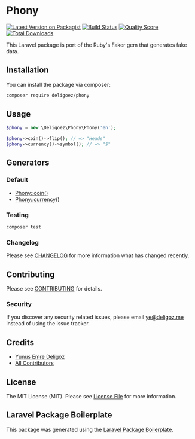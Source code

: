 # Phony

[![Latest Version on Packagist](https://img.shields.io/packagist/v/deligoez/phony.svg?style=flat-square)](https://packagist.org/packages/deligoez/phony)
[![Build Status](https://img.shields.io/travis/deligoez/phony/master.svg?style=flat-square)](https://travis-ci.org/deligoez/phony)
[![Quality Score](https://img.shields.io/scrutinizer/g/deligoez/phony.svg?style=flat-square)](https://scrutinizer-ci.com/g/deligoez/phony)
[![Total Downloads](https://img.shields.io/packagist/dt/deligoez/phony.svg?style=flat-square)](https://packagist.org/packages/deligoez/phony)

This Laravel package is port of the Ruby's Faker gem that generates fake data.

## Installation

You can install the package via composer:

```bash
composer require deligoez/phony
```

## Usage

```php
$phony = new \Deligoez\Phony\Phony('en');

$phony->coin()->flip(); // => "Heads"
$phony->currency()->symbol(); // => "$"
```

## Generators

### Default

- [Phony::coin()](doc/default/coin.md)
- [Phony::currency()](doc/default/currency.md)

### Testing

``` bash
composer test
```

### Changelog

Please see [CHANGELOG](CHANGELOG.md) for more information what has changed recently.

## Contributing

Please see [CONTRIBUTING](CONTRIBUTING.md) for details.

### Security

If you discover any security related issues, please email ye@deligoz.me instead of using the issue tracker.

## Credits

- [Yunus Emre Deligöz](https://github.com/deligoez)
- [All Contributors](../../contributors)

## License

The MIT License (MIT). Please see [License File](LICENSE.md) for more information.

## Laravel Package Boilerplate

This package was generated using the [Laravel Package Boilerplate](https://laravelpackageboilerplate.com).
